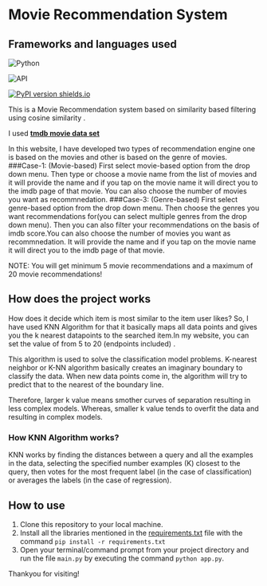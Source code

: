 # Movie Recommendation System
  ## Frameworks and languages used 

![Python](https://img.shields.io/badge/Python-3.8-FFD59E)


![API](https://img.shields.io/badge/API-TMDB-7D1E6A)

[![PyPI version shields.io](https://img.shields.io/pypi/v/trains-jupyter-plugin.svg)](https://img.shields.io/pypi/v/trains-jupyter-plugin.svg)

This is a Movie Recommendation system based on similarity based filtering using cosine similarity .

I used **[tmdb movie data set](https://www.kaggle.com/datasets/tmdb/tmdb-movie-metadata)** 

In this website, I have developed two types of recommendation engine one is based on the movies and other is based on the genre of movies.
###Case-1: (Movie-based) First select movie-based option from the drop down menu. Then type or choose a movie name from the list of movies and it will provide the name  and if you tap on the movie name it will direct you to the imdb page of that movie. You can also choose the number of movies you want as recommnedation.
###Case-3: (Genre-based) First select genre-based option from the drop down menu. Then choose the genres you want recommendations for(you can select multiple genres from the drop down menu). Then you can also filter your recommendations on the basis of imdb score.You can also choose the number of movies you want as recommnedation. It will provide the name  and if you tap on the movie name it will direct you to the imdb page of that movie.

NOTE: You will get minimum 5 movie recommendations and a maximum of 20 movie recommendations!

## How does the project works 

   How does it decide which item is most similar to the item user likes? 
   So, I have used KNN Algorithm for that it basically maps all data points and gives you the k nearest datapoints to the searched item.In my website, you can set the value of from 5 to 20 (endpoints included) .
   
   This algorithm is used to solve the classification model problems. K-nearest neighbor or K-NN algorithm basically creates an imaginary boundary to classify the data. When new data points come in, the algorithm will try to predict that to the nearest of the boundary line.

Therefore, larger k value means smother curves of separation resulting in less complex models. Whereas, smaller k value tends to overfit the data and resulting in complex models.

   ### How KNN Algorithm works?
  KNN works by finding the distances between a query and all the examples in the data, selecting the specified number examples (K) closest to the query, then votes for the most frequent label (in the case of classification) or averages the labels (in the case of regression).

## How to use

1. Clone this repository to your local machine.
2. Install all the libraries mentioned in the [requirements.txt](https://github.com/shellysharma114/Movie-Recommendation-App/blob/main/requirements.txt) file with the command `pip install -r requirements.txt`
4. Open your terminal/command prompt from your project directory and run the file `main.py` by executing the command `python app.py`.


Thankyou for visiting!
